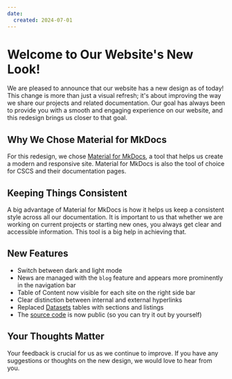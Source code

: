 ```yaml
---
date:
  created: 2024-07-01
---
```


# Welcome to Our Website's New Look!

We are pleased to announce that our website has a new design as of today! This change is more than just a visual refresh; it's about improving the way we share our projects and related documentation. Our goal has always been to provide you with a smooth and engaging experience on our website, and this redesign brings us closer to that goal.

<!-- more -->

## Why We Chose Material for MkDocs

For this redesign, we chose [Material for MkDocs](https://squidfunk.github.io/mkdocs-material/), a tool that helps us create a modern and responsive site. Material for MkDocs is also the tool of choice for CSCS and their documentation pages.

## Keeping Things Consistent

A big advantage of Material for MkDocs is how it helps us keep a consistent style across all our documentation. It is important to us that whether we are working on current projects or starting new ones, you always get clear and accessible information. This tool is a big help in achieving that.

## New Features

- Switch between dark and light mode
- News are managed with the `blog` feature and appears more prominently in the navigation bar
- Table of Content now visible for each site on the right side bar
- Clear distinction between internal and external hyperlinks
- Replaced [Datasets](../../datasets/climate_model_data.md) tables with sections and listings
- The [source code](https://github.com/C2SM/c2sm.github.io) is now public (so you can try it out by yourself)

## Your Thoughts Matter

Your feedback is crucial for us as we continue to improve. If you have any suggestions or thoughts on the new design, we would love to hear from you.
